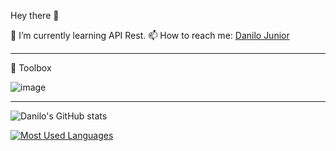  Hey there 👋

🌱 I’m currently learning API Rest.
📫 How to reach me: [Danilo Junior](https://www.linkedin.com/in/danilogarciajr/ "linkedin")

___

🧰 Toolbox

![image](https://user-images.githubusercontent.com/60882968/152864062-61d7e17f-c86f-4a24-b849-b9fd39c6d6f5.png)

___

![Danilo's GitHub stats](https://github-readme-stats.vercel.app/api?username=TheDanOfCourse&show_icons=true&theme=dark)

[![Most Used Languages](https://github-readme-stats.vercel.app/api/top-langs/?username=TheDanOfCourse)](https://github.com/TheDanOfCourse&show_icons=true&theme=dark/github-readme-stats)


